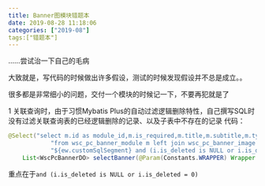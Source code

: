 ```yaml
---
title: Banner图模块错题本
date: 2019-08-28 11:18:06
categories: ["2019-08"]
tags:["错题本"]
---
```

……尝试治一下自己的毛病

大致就是，写代码的时候做出许多假设，测试的时候发现假设并不总是成立。。

很多都是非常细小的问题，交付一个模块的时候记一下，不要再犯就是了

1 关联查询时，由于习惯Mybatis Plus的自动过滤逻辑删除特性，自己撰写SQL时没有过滤关联查询表的已经逻辑删除的记录、以及子表中不存在的记录
代码：

```java
@Select("select m.id as module_id,m.is_required,m.title,m.subtitle,m.type,i.file_id,i.product_id,i.pno " +
            "from wsc_pc_banner_module m left join wsc_pc_banner_image i on i.module_id = m.id " +
            "${ew.customSqlSegment} and (i.is_deleted is NULL or i.is_deleted = 0) and m.is_deleted = 0 order by m.id")
    List<WscPcBannerDO> selectBanner(@Param(Constants.WRAPPER) Wrapper wrapper);
```
重点在于`and (i.is_deleted is NULL or i.is_deleted = 0)`

